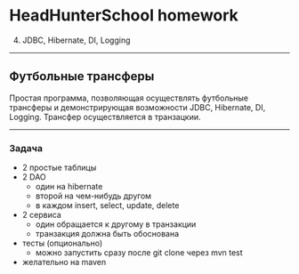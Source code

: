 # HeadHunterSchool homework
4. JDBC, Hibernate, DI, Logging
---------

## Футбольные трансферы

Простая программа, позволяющая осуществлять футбольные трансферы и демонстрирующая возможности JDBC, Hibernate, DI, Logging. 
Трансфер осуществляется в транзацкии.

---------

### Задача

- 2 простые таблицы
- 2 DAO
  - один на hibernate
  - второй на чем-нибудь другом
  - в каждом insert, select, update, delete
- 2 сервиса
  - один обращается к другому в транзакции
  - транзакция должна быть обоснована
- тесты (опционально)
  - можно запустить сразу после git clone через mvn test
- желательно на maven

